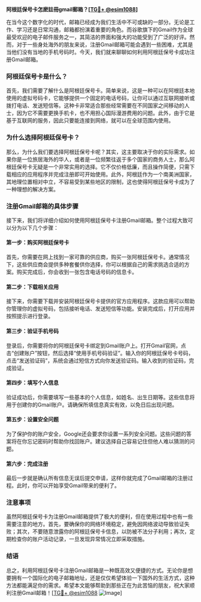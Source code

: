 **阿根廷保号卡怎麽註冊gmail郵箱？[[TG💪+ @esim1088](https://t.me/s/esim1088)]**

在当今这个数字化的时代，邮箱已经成为我们生活中不可或缺的一部分。无论是工作、学习还是日常沟通，邮箱都扮演着重要的角色。而谷歌旗下的Gmail作为全球最受欢迎的电子邮件服务之一，其简洁的界面和强大的功能受到了广泛的好评。然而，对于一些身处海外的朋友来说，注册Gmail邮箱可能会遇到一些困难，尤其是当他们没有当地的手机号码时。今天，我们就来聊聊如何利用阿根廷保号卡成功注册Gmail邮箱。

### 阿根廷保号卡是什么？

首先，我们需要了解什么是阿根廷保号卡。简单来说，这是一种可以在阿根廷本地使用的虚拟号码卡，它能够提供一个固定的电话号码，让你可以通过互联网接听或拨打电话、发送短信等。这种卡非常适合那些经常需要在不同国家之间移动的人士，因为它不需要更换手机卡，也不用担心国际漫游费用的问题。此外，由于它是基于互联网的服务，因此只要能连接到网络，就可以在全球范围内使用。

### 为什么选择阿根廷保号卡？

那么，为什么我们要选择阿根廷保号卡呢？其实，这主要取决于你的实际需求。如果你是一位旅居海外的华人，或者是一位频繁往返于多个国家的商务人士，那么阿根廷保号卡无疑是一个非常实用的选择。它不仅价格低廉，而且操作简便，只需下载相应的应用程序并完成注册即可开始使用。此外，阿根廷作为一个南美洲国家，其地理位置相对中立，不容易受到某些地区的限制，这也使得阿根廷保号卡成为了一种理想的解决方案。

### 注册Gmail邮箱的具体步骤

接下来，我们将详细介绍如何使用阿根廷保号卡注册Gmail邮箱。整个过程大致可以分为以下几个步骤：

#### 第一步：购买阿根廷保号卡

首先，你需要在网上找到一家可靠的供应商，购买一张阿根廷保号卡。通常情况下，这些供应商会提供多种套餐供你选择，你可以根据自己的需求挑选合适的方案。购买完成后，你会收到一张包含电话号码的信息卡。

#### 第二步：下载相关应用

接下来，你需要下载并安装阿根廷保号卡提供的官方应用程序。这款应用可以帮助你管理你的虚拟号码，包括接听电话、发送短信等功能。安装完成后，打开应用并按照提示进行登录。

#### 第三步：验证手机号码

登录后，你需要将你的阿根廷保号卡绑定到Gmail账户上。打开Gmail官网，点击“创建账户”按钮，然后选择“使用手机号码验证”。输入你的阿根廷保号卡号码，点击“发送验证码”，系统会通过短信方式向你发送验证码。输入收到的验证码，完成验证。

#### 第四步：填写个人信息

验证成功后，你需要填写一些基本的个人信息，如姓名、出生日期等。这些信息将用于创建你的Gmail账户。请确保所填信息真实有效，以免日后出现问题。

#### 第五步：设置安全问题

为了保护你的账户安全，Google还会要求你设置一系列安全问题。这些问题的答案将在你忘记密码时帮助你找回账户。建议选择自己容易记住但他人难以猜测的问题。

#### 第六步：完成注册

最后一步就是确认所有信息无误后提交申请，这样你就完成了Gmail邮箱的注册过程。此时，你可以开始享受Gmail带来的便利了。

### 注意事项

虽然阿根廷保号卡为注册Gmail邮箱提供了极大的便利，但在使用过程中也有一些需要注意的地方。首先，要确保你的网络环境稳定，避免因网络波动导致验证失败；其次，不要随意泄露你的阿根廷保号卡信息，以防被不法分子利用；再次，定期检查你的账户活动记录，一旦发现异常情况立即采取措施。

### 结语

总之，利用阿根廷保号卡注册Gmail邮箱是一种既高效又便捷的方式。无论你是想要拥有一个国际化的电子邮箱地址，还是仅仅希望体验一下国外的生活方式，这种方法都能满足你的需求。希望本文能够帮助到那些正在为此苦恼的朋友，祝大家顺利注册Gmail邮箱！[[TG💪+ @esim1088](https://t.me/s/esim1088) ![Image](https://i.postimg.cc/4NQfJmqS/Snipaste-2025-05-13-00-14-12.png)]